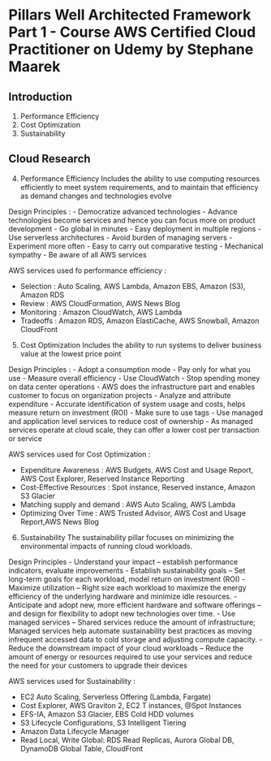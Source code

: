 # Pillars Well Architected Framework Part 1 - Course AWS Certified Cloud Practitioner on Udemy by Stephane Maarek

## Introduction
1. Performance Efficiency
2. Cost Optimization
3. Sustainability

## Cloud Research
4) Performance Efficiency
Includes the ability to use computing resources efficiently to meet system requirements, and to maintain that efficiency as demand changes and technologies evolve

Design Principles :
	- Democratize advanced technologies - Advance technologies become services and hence you can focus more on product development
	- Go global in minutes - Easy deployment in multiple regions
	- Use serverless architectures - Avoid burden of managing servers
	- Experiment more often - Easy to carry out comparative testing
	- Mechanical sympathy - Be aware of all AWS services

AWS services used fo performance efficiency :
- Selection : Auto Scaling, AWS Lambda, Amazon EBS, Amazon (S3), Amazon RDS
- Review : AWS CloudFormation, AWS News Blog
- Monitoring : Amazon CloudWatch, AWS Lambda
- Tradeoffs : Amazon RDS, Amazon ElastiCache, AWS Snowball, Amazon CloudFront

5) Cost Optimization
Includes the ability to run systems to deliver business value at the lowest price point

Design Principles :
	- Adopt a consumption mode - Pay only for what you use
	- Measure overall efficiency - Use CloudWatch
	- Stop spending money on data center operations - AWS does the infrastructure part and enables customer to focus on organization projects
	- Analyze and attribute expenditure - Accurate identification of system usage and costs, helps measure return on investment (ROI) - Make sure to use tags
	- Use managed and application level services to reduce cost of ownership - As managed services operate at cloud scale, they can offer a lower cost per transaction or service

AWS services used for Cost Optimization :
- Expenditure Awareness : AWS Budgets, AWS Cost and Usage Report, AWS Cost Explorer, Reserved Instance Reporting
- Cost-Effective Resources : Spot instance, Reserved instance, Amazon S3 Glacier
- Matching supply and demand : AWS Auto Scaling, AWS Lambda
- Optimizing Over Time : AWS Trusted Advisor, AWS Cost and Usage Report,AWS News Blog

6) Sustainability
The sustainability pillar focuses on minimizing the environmental impacts of running cloud workloads.

Design Principles
	- Understand your impact – establish performance indicators, evaluate improvements
	- Establish sustainability goals – Set long-term goals for each workload, model return on investment (ROI)
	- Maximize utilization – Right size each workload to maximize the energy efficiency of the underlying hardware and minimize idle resources.
	- Anticipate and adopt new, more efficient hardware and software offerings – and design for flexibility to adopt new technologies over time.
	- Use managed services – Shared services reduce the amount of infrastructure; Managed services help automate sustainability best practices as moving infrequent accessed data to cold storage and adjusting compute capacity.
	- Reduce the downstream impact of your cloud workloads – Reduce the amount of energy or resources required to use your services and reduce the need for your customers to upgrade their devices

AWS services used for Sustainability :
- EC2 Auto Scaling, Serverless Offering (Lambda, Fargate)
- Cost Explorer, AWS Graviton 2, EC2 T instances, @Spot Instances
- EFS-IA, Amazon S3 Glacier, EBS Cold HDD volumes
- S3 Lifecycle Configurations, S3 Intelligent Tiering
- Amazon Data Lifecycle Manager
- Read Local, Write Global: RDS Read Replicas, Aurora Global DB, DynamoDB Global Table, CloudFront

